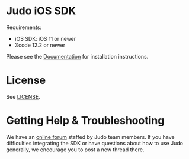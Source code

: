 # Judo iOS SDK

Requirements:

- iOS SDK: iOS 11 or newer
- Xcode 12.2 or newer

Please see the [Documentation](https://github.com/judoapp/judo-ios/wiki) for installation instructions.

# License

See [LICENSE](LICENSE).

# Getting Help & Troubleshooting

We have an [online forum](https://forum.judo.app) staffed by Judo team members. If you have difficulties integrating the SDK or have questions about how to use Judo generally, we encourage you to post a new thread there.